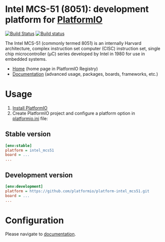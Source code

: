 # Intel MCS-51 (8051): development platform for [PlatformIO](http://platformio.org)
[![Build Status](https://travis-ci.org/platformio/platform-intel_mcs51.svg?branch=develop)](https://travis-ci.org/platformio/platform-intel_mcs51)
[![Build status](https://ci.appveyor.com/api/projects/status/0207sb475heyoaxa/branch/develop?svg=true)](https://ci.appveyor.com/project/ivankravets/platform-intel-mcs51/branch/develop)

The Intel MCS-51 (commonly termed 8051) is an internally Harvard architecture, complex instruction set computer (CISC) instruction set, single chip microcontroller (µC) series developed by Intel in 1980 for use in embedded systems.

* [Home](http://platformio.org/platforms/intel_mcs51) (home page in PlatformIO Registry)
* [Documentation](http://docs.platformio.org/page/platforms/intel_mcs51.html) (advanced usage, packages, boards, frameworks, etc.)

# Usage

1. [Install PlatformIO](http://platformio.org)
2. Create PlatformIO project and configure a platform option in [platformio.ini](http://docs.platformio.org/page/projectconf.html) file:

## Stable version

```ini
[env:stable]
platform = intel_mcs51
board = ...
...
```

## Development version

```ini
[env:development]
platform = https://github.com/platformio/platform-intel_mcs51.git
board = ...
...
```

# Configuration

Please navigate to [documentation](http://docs.platformio.org/page/platforms/intel_mcs51.html).
